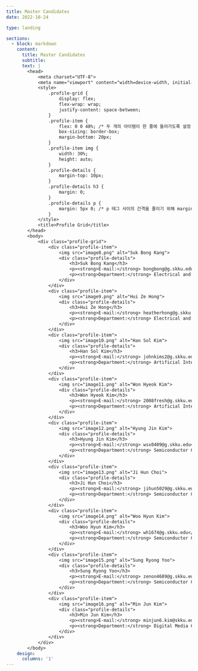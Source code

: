 ```yaml
---
title: Master Candidates
date: 2022-10-24

type: landing

sections:
  - block: markdown
    content:
      title: Master Candidates
      subtitle: 
      text: |
        <head>
            <meta charset="UTF-8">
            <meta name="viewport" content="width=device-width, initial-scale=1.0">
            <style>
                .profile-grid {
                    display: flex;
                    flex-wrap: wrap;
                    justify-content: space-between;
                }
                .profile-item {
                    flex: 0 0 48%; /* 두 개의 아이템이 한 줄에 들어가도록 설정 */
                    box-sizing: border-box;
                    margin-bottom: 20px;
                }
                .profile-item img {
                    width: 30%;
                    height: auto;
                }
                .profile-details {
                    margin-top: 10px;
                }
                .profile-details h3 {
                    margin: 0;
                }
                .profile-details p {
                    margin: 5px 0; /* p 태그 사이의 간격을 줄이기 위해 margin을 조절 */
                }
            </style>
            <title>Profile Grid</title>
        </head>
        <body>
            <div class="profile-grid">
                <div class="profile-item">
                    <img src="image8.png" alt="Suk Bong Kang">
                    <div class="profile-details">
                        <h3>Suk Bong Kang</h3>
                        <p><strong>E-mail:</strong> bongbong@g.skku.edu</p>
                        <p><strong>Department:</strong> Electrical and Computer Engineering</p>
                    </div>
                </div>
                <div class="profile-item">
                    <img src="image9.png" alt="Hui Ze Hong">
                    <div class="profile-details">
                        <h3>Hui Ze Hong</h3>
                        <p><strong>E-mail:</strong> heatherhong@g.skku.edu</p>
                        <p><strong>Department:</strong> Electrical and Computer Engineering</p>
                    </div>
                </div>
                <div class="profile-item">
                    <img src="image10.png" alt="Han Sol Kim">
                    <div class="profile-details">
                        <h3>Han Sol Kim</h3>
                        <p><strong>E-mail:</strong> johnkims2@g.skku.edu</p>
                        <p><strong>Department:</strong> Artificial Intelligence</p>
                    </div>
                </div>
                <div class="profile-item">
                    <img src="image11.png" alt="Won Hyeok Kim">
                    <div class="profile-details">
                        <h3>Won Hyeok Kim</h3>
                        <p><strong>E-mail:</strong> 2008fresh@g.skku.edu</p>
                        <p><strong>Department:</strong> Artificial Intelligence</p>
                    </div>
                </div>
                <div class="profile-item">
                    <img src="image12.png" alt="Hyung Jin Kim">
                    <div class="profile-details">
                        <h3>Hyung Jin Kim</h3>
                        <p><strong>E-mail:</strong> wsx0409@g.skku.edu</p>
                        <p><strong>Department:</strong> Semiconductor Convergence Engineering</p>
                    </div>
                </div>
                <div class="profile-item">
                    <img src="image13.png" alt="Ji Hun Choi">
                    <div class="profile-details">
                        <h3>Ji Hun Choi</h3>
                        <p><strong>E-mail:</strong> jihun5029@g.skku.edu</p>
                        <p><strong>Department:</strong> Semiconductor Convergence Engineering</p>
                    </div>
                </div>
                <div class="profile-item">
                    <img src="image14.png" alt="Woo Hyun Kim">
                    <div class="profile-details">
                        <h3>Woo Hyun Kim</h3>
                        <p><strong>E-mail:</strong> wh1674@g.skku.edu</p>
                        <p><strong>Department:</strong> Semiconductor Convergence Engineering</p>
                    </div>
                </div>
                <div class="profile-item">
                    <img src="image15.png" alt="Sung Ryong Yoo">
                    <div class="profile-details">
                        <h3>Sung Ryong Yoo</h3>
                        <p><strong>E-mail:</strong> zenon4689@g.skku.edu</p>
                        <p><strong>Department:</strong> Semiconductor Convergence Engineering</p>
                    </div>
                </div>
                <div class="profile-item">
                    <img src="image16.png" alt="Min Jun Kim">
                    <div class="profile-details">
                        <h3>Min Jun Kim</h3>
                        <p><strong>E-mail:</strong> minjun6.kim@skku.edu</p>
                        <p><strong>Department:</strong> Digital Media Communication Engineering</p>
                    </div>
                </div>
            </div>
        </body>
    design:
      columns: '1'
---
```



